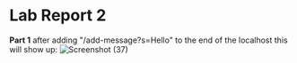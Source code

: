 # Lab Report 2

**Part 1**
after adding "/add-message?s=Hello" to the end of the localhost this will show up:
![Screenshot (37)](https://user-images.githubusercontent.com/103862450/215585355-b991c462-e6f9-46e3-a1b8-8ceb63142c40.png)
